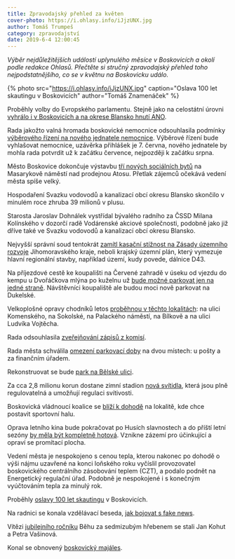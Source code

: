 ```yaml
---
title: Zpravodajský přehled za květen
cover-photo: https://i.ohlasy.info/iJjzUNX.jpg
author: Tomáš Trumpeš
category: zpravodajství
date: 2019-6-4 12:00:45
---
```


*Výběr nejdůležitějších událostí uplynulého měsíce v Boskovicích a okolí podle redakce Ohlasů. Přečtěte si stručný zpravodajský přehled toho nejpodstatnějšího, co se v květnu na Boskovicku událo.*

{% photo src="https://i.ohlasy.info/iJjzUNX.jpg" caption="Oslava 100 let skautingu v Boskovicích" author="Tomáš Znamenáček" %}

Proběhly volby do Evropského parlamentu. Stejně jako na celostátní úrovni [vyhrálo i v Boskovicích a na okrese Blansko hnutí ANO](https://ohlasy.info/clanky/2019/05/evropske-volby.html).

Rada jakožto valná hromada boskovické nemocnice odsouhlasila podmínky [výběrového řízení na nového jednatele nemocnice](https://ohlasy.info/clanky/2019/05/z-radnice-2.html). Výběrové řízení bude vyhlašovat nemocnice, uzávěrka přihlášek je 7. června, nového jednatele by mohla rada potvrdit už k začátku července, nejpozději k začátku srpna.

Město Boskovice dokončuje výstavbu [tří nových sociálních bytů](https://ohlasy.info/clanky/2019/05/z-radnice.html) na Masarykově náměstí nad prodejnou Atosu. Přetlak zájemců očekává vedení města spíše velký.

Hospodaření Svazku vodovodů a kanalizací obcí okresu Blansko skončilo v minulém roce zhruba 39 milionů v plusu.

Starosta Jaroslav Dohnálek vystřídal bývalého radního za ČSSD Milana Kolínského v dozorčí radě Vodárenské akciové společnosti, podobně jako již dříve také ve Svazku vodovodů a kanalizací obcí okresu Blansko.

Nejvyšší správní soud tentokrát [zamítl kasační stížnost na Zásady územního rozvoje](https://www.irozhlas.cz/zpravy-domov/jihomoravsky-kraj-nejvyssi-spravni-soud-uzemni-plan_1905302103_pj) Jihomoravského kraje, neboli krajský územní plán, který vymezuje hlavní regionální stavby, například území, kudy povede, dálnice D43.

Na příjezdové cestě ke koupališti na Červené zahradě v úseku od vjezdu do kempu u Dvořáčkova mlýna po kuželnu už [bude možné parkovat jen na jedné straně](https://ohlasy.info/clanky/2019/05/z-radnice.html). Návštěvníci koupaliště ale budou moci nově parkovat na Dukelské.

Velkoplošné opravy chodníků letos [proběhnou v těchto lokalitách](https://ohlasy.info/clanky/2019/05/z-radnice.html): na ulici Komenského, na Sokolské, na Palackého náměstí, na Bílkově a na ulici Ludvíka Vojtěcha.

Rada odsouhlasila [zveřejňování zápisů z komisí](https://ohlasy.info/clanky/2019/05/z-radnice-2.html).

Rada města schválila [omezení parkovací doby](https://ohlasy.info/clanky/2019/05/z-radnice.html) na dvou místech: u pošty a za finančním úřadem.

Rekonstruovat se bude [park na Bělské ulici](https://ohlasy.info/clanky/2019/05/z-radnice.html).

Za cca 2,8 milionu korun dostane zimní stadion [nová svítidla](https://ohlasy.info/clanky/2019/05/z-radnice.html), která jsou plně regulovatelná a umožňují regulaci svítivosti.

Boskovická vládnoucí koalice se [blíží k dohodě](https://ohlasy.info/clanky/2019/05/z-radnice-2.html) na lokalitě, kde chce postavit sportovní halu.

Oprava letního kina bude pokračovat po Husích slavnostech a do příští letní sezóny [by měla být kompletně hotová](https://ohlasy.info/clanky/2019/05/z-radnice-2.html). Vznikne zázemí pro účinkující a opraví se promítací plocha.

Vedení města je nespokojeno s cenou tepla, kterou nakonec po dohodě o výši nájmu uzavřené na konci loňského roku vyčíslil provozovatel boskovického centrálního zásobování teplem (CZT), a podalo podnět na Energetický regulační úřad. Podobně je nespokojené i s konečným vyúčtováním tepla za minulý rok.

Proběhly [oslavy 100 let skautingu](https://www.facebook.com/pg/ohlasy/photos/?tab=album&album_id=2137068936347210) v Boskovicích.

Na radnici se konala vzdělávací beseda, [jak bojovat s fake news](https://boskovice.cz/na-radnici-se-skolilo-jak-bojovat-s-fake-news/d-36281).

Vítězi [jubilejního ročníku](https://www.youtube.com/watch?v=ci5SpPoZ6ok&feature=youtu.be) Běhu za sedmizubým hřebenem se stali Jan Kohut a Petra Vašinová.

Konal se obnovený [boskovický majáles](https://www.facebook.com/pg/ohlasy/photos/?tab=album&album_id=2146716172049153).
